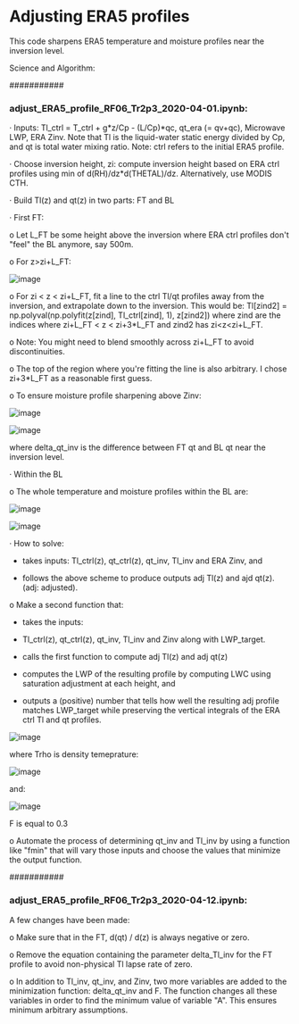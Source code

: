 # Adjusting ERA5 profiles

This code sharpens ERA5 temperature and moisture profiles near the inversion level.


Science and Algorithm:


###########

### adjust_ERA5_profile_RF06_Tr2p3_2020-04-01.ipynb:

· Inputs: Tl_ctrl = T_ctrl + g*z/Cp - (L/Cp)*qc, qt_era (= qv+qc), Microwave LWP, ERA Zinv. Note that Tl is the liquid-water static energy divided by Cp, and
          qt is total water mixing ratio.
          Note: ctrl refers to the initial ERA5 profile.
          
· Choose inversion height, zi: compute inversion height based on ERA ctrl profiles using min of d(RH)/dz*d(THETAL)/dz. 
                               Alternatively, use MODIS CTH.

· Build Tl(z) and qt(z) in two parts: FT and BL


· First FT: 

   o Let L_FT be some height above the inversion where ERA ctrl profiles don't "feel" the BL anymore, say 500m. 
   
   o For z>zi+L_FT:
   
![image](https://user-images.githubusercontent.com/28571068/114354208-c1f22f80-9b22-11eb-80be-0f83fd212239.png)
   
   o For zi < z < zi+L_FT, fit a line to the ctrl Tl/qt profiles away from the inversion, and extrapolate down to the inversion. 
     This would be: Tl[zind2] = np.polyval(np.polyfit(z[zind], Tl_ctrl[zind], 1), z[zind2]) where zind are the indices where zi+L_FT < z < zi+3*L_FT 
     and zind2 has zi<z<zi+L_FT.  
   
   o Note: You might need to blend smoothly across zi+L_FT to avoid discontinuities.  
   
   o The top of the region where you're fitting the line is also arbitrary.  I chose  zi+3*L_FT as a reasonable first guess.

   o To ensure moisture profile sharpening above Zinv:
   
![image](https://user-images.githubusercontent.com/28571068/114354720-755b2400-9b23-11eb-9e33-8bf7f2b58b9c.png)

![image](https://user-images.githubusercontent.com/28571068/114359502-e51fdd80-9b28-11eb-8b77-2c3397b62526.png)

where delta_qt_inv is the difference between FT qt and BL qt near the inversion level.    


· Within the BL

  o The whole temperature and moisture profiles within the BL are:
  
  ![image](https://user-images.githubusercontent.com/28571068/114353870-5f992f00-9b22-11eb-971e-3b4117bb60bd.png)

  ![image](https://user-images.githubusercontent.com/28571068/114354023-8e170a00-9b22-11eb-8887-9a104dd91545.png)
  

· How to solve:

- takes inputs: Tl_ctrl(z), qt_ctrl(z), qt_inv, Tl_inv and ERA Zinv, and

- follows the above scheme to produce outputs adj Tl(z) and ajd qt(z). (adj: adjusted).  

o Make a second function that:

- takes the inputs: 

- Tl_ctrl(z), qt_ctrl(z), qt_inv, Tl_inv and Zinv along with LWP_target.

- calls the first function to compute adj Tl(z) and adj qt(z)

- computes the LWP of the resulting profile by computing LWC using saturation adjustment at each height, and

- outputs a (positive) number that tells how well the resulting adj profile matches LWP_target while preserving the vertical integrals of the ERA ctrl Tl and qt profiles.

![image](https://user-images.githubusercontent.com/28571068/114470180-54d2ae80-9ba3-11eb-973c-e9bf943794a3.png)

where Trho is density temeprature:

![image](https://user-images.githubusercontent.com/28571068/114353678-2660bf00-9b22-11eb-8ac2-09bd2a062c7a.png)
  
and:

![image](https://user-images.githubusercontent.com/28571068/114360809-4ac09980-9b2a-11eb-80e7-68c0175d7ad6.png)

F is equal to 0.3

o Automate the process of determining qt_inv and Tl_inv by using a function like "fmin" that will vary those inputs and choose the values that minimize the output function. 


###########

### adjust_ERA5_profile_RF06_Tr2p3_2020-04-12.ipynb:

A few changes have been made:

o Make sure that in the FT, d(qt) / d(z) is always negative or zero.

o Remove the equation containing the parameter delta_Tl_inv for the FT profile to avoid non-physical Tl lapse rate of zero.

o In addition to Tl_inv, qt_inv, and Zinv, two more variables are added to the minimization function: delta_qt_inv and F. The function changes all these variables in order to find the minimum value of variable "A". This ensures minimum arbitrary assumptions.
